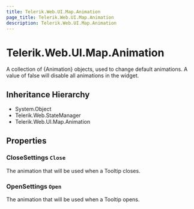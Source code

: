 ```yaml
---
title: Telerik.Web.UI.Map.Animation
page_title: Telerik.Web.UI.Map.Animation
description: Telerik.Web.UI.Map.Animation
---
```


# Telerik.Web.UI.Map.Animation

A collection of {Animation} objects, used to change default animations. A value of false will disable all animations in the widget.

## Inheritance Hierarchy

* System.Object
* Telerik.Web.StateManager
* Telerik.Web.UI.Map.Animation

## Properties

###  CloseSettings `Close`

The animation that will be used when a Tooltip closes.

###  OpenSettings `Open`

The animation that will be used when a Tooltip opens.


